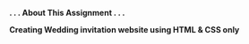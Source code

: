 <b> . . . About This Assignment . . . </b> <br>

<b>Creating Wedding invitation website using HTML & CSS only</b> <br>



